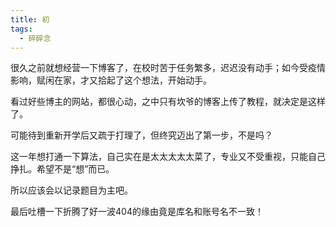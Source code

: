 ```yaml
---
title: 初
tags:
  - 碎碎念
---
```


很久之前就想经营一下博客了，在校时苦于任务繁多，迟迟没有动手；如今受疫情影响，赋闲在家，才又拾起了这个想法，开始动手。</br>

看过好些博主的网站，都很心动，之中只有坎爷的博客上传了教程，就决定是这样了。</br>

可能待到重新开学后又疏于打理了，但终究迈出了第一步，不是吗？</br>

这一年想打通一下算法，自己实在是太太太太太菜了，专业又不受重视，只能自己挣扎。希望不是“想”而已。</br>

所以应该会以记录题目为主吧。</br>

最后吐槽一下折腾了好一波404的缘由竟是库名和账号名不一致！
